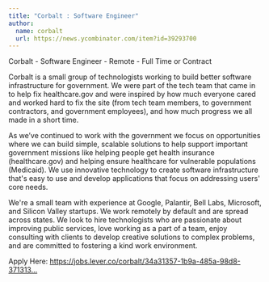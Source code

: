```yaml
---
title: "Corbalt : Software Engineer"
author:
  name: corbalt
  url: https://news.ycombinator.com/item?id=39293700
---
```

Corbalt - Software Engineer - Remote - Full Time or Contract

Corbalt is a small group of technologists working to build better software infrastructure for government. We were part of the tech team that came in to help fix healthcare.gov and were inspired by how much everyone cared and worked hard to fix the site (from tech team members, to government contractors, and government employees), and how much progress we all made in a short time.

As we’ve continued to work with the government we focus on opportunities where we can build simple, scalable solutions to help support important government missions like helping people get health insurance (healthcare.gov) and helping ensure healthcare for vulnerable populations (Medicaid). We use innovative technology to create software infrastructure that&#x27;s easy to use and develop applications that focus on addressing users&#x27; core needs.

We&#x27;re a small team with experience at Google, Palantir, Bell Labs, Microsoft, and Silicon Valley startups. We work remotely by default and are spread across states. We look to hire technologists who are passionate about improving public services, love working as a part of a team, enjoy consulting with clients to develop creative solutions to complex problems, and are committed to fostering a kind work environment.

Apply Here: <a href="https:&#x2F;&#x2F;jobs.lever.co&#x2F;corbalt&#x2F;34a31357-1b9a-485a-98d8-371313eb4e5d" rel="nofollow">https:&#x2F;&#x2F;jobs.lever.co&#x2F;corbalt&#x2F;34a31357-1b9a-485a-98d8-371313...</a>
